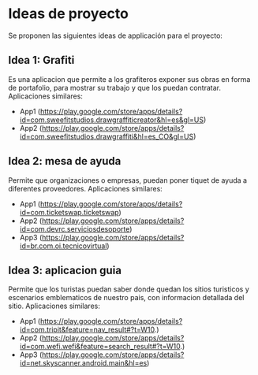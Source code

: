 # Ideas de proyecto

Se proponen las siguientes ideas de applicación para el proyecto:

## Idea 1: Grafiti

Es una aplicacion que permite a los grafiteros exponer sus obras en forma de portafolio, para mostrar su trabajo y que los puedan contratar.
Aplicaciones similares:
* App1 (https://play.google.com/store/apps/details?id=com.sweefitstudios.drawgraffiticreator&hl=es&gl=US)
* App2 (https://play.google.com/store/apps/details?id=com.sweefitstudios.drawgraffiti&hl=es_CO&gl=US)

## Idea 2: mesa de ayuda

Permite que organizaciones o empresas, puedan poner tiquet de ayuda a diferentes proveedores.
Aplicaciones similares:
* App1 (https://play.google.com/store/apps/details?id=com.ticketswap.ticketswap)
* App2 (https://play.google.com/store/apps/details?id=com.devrc.serviciosdesoporte)
* App3 (https://play.google.com/store/apps/details?id=br.com.oi.tecnicovirtual)

## Idea 3: aplicacion guia

Permite que los turistas puedan saber donde quedan los sitios turisticos y escenarios emblematicos de nuestro pais, con informacion detallada del sitio.
Aplicaciones similares:
* App1 (https://play.google.com/store/apps/details?id=com.tripit&feature=nav_result#?t=W10.)
* App2 (https://play.google.com/store/apps/details?id=com.wefi.wefi&feature=search_result#?t=W10.)
* App3 (https://play.google.com/store/apps/details?id=net.skyscanner.android.main&hl=es)

